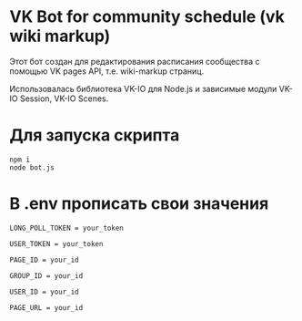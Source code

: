 # VK Bot for community schedule (vk wiki markup)

Этот бот создан для редактирования расписания сообщества с помощью VK pages API, т.е. wiki-markup страниц.

Использовалась библиотека VK-IO для Node.js и зависимые модули VK-IO Session, VK-IO Scenes.

# Для запуска скрипта

```
npm i
node bot.js
```

# В .env прописать свои значения

```
LONG_POLL_TOKEN = your_token

USER_TOKEN = your_token

PAGE_ID = your_id

GROUP_ID = your_id

USER_ID = your_id

PAGE_URL = your_id
```
